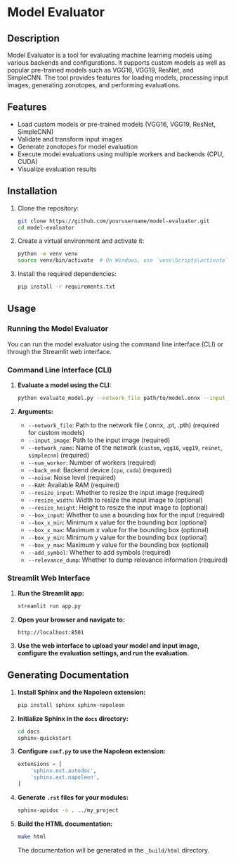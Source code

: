 # Model Evaluator

## Description

Model Evaluator is a tool for evaluating machine learning models using various backends and configurations. It supports custom models as well as popular pre-trained models such as VGG16, VGG19, ResNet, and SimpleCNN. The tool provides features for loading models, processing input images, generating zonotopes, and performing evaluations.

## Features

- Load custom models or pre-trained models (VGG16, VGG19, ResNet, SimpleCNN)
- Validate and transform input images
- Generate zonotopes for model evaluation
- Execute model evaluations using multiple workers and backends (CPU, CUDA)
- Visualize evaluation results

## Installation

1. Clone the repository:

    ```sh
    git clone https://github.com/yourusername/model-evaluator.git
    cd model-evaluator
    ```

2. Create a virtual environment and activate it:

    ```sh
    python -m venv venv
    source venv/bin/activate  # On Windows, use `venv\Scripts\activate`
    ```

3. Install the required dependencies:

    ```sh
    pip install -r requirements.txt
    ```

## Usage

### Running the Model Evaluator

You can run the model evaluator using the command line interface (CLI) or through the Streamlit web interface.

### Command Line Interface (CLI)

1. **Evaluate a model using the CLI:**

    ```sh
    python evaluate_model.py --network_file path/to/model.onnx --input_image path/to/image.jpg --network_name custom --num_worker 4 --back_end cpu --noise 0.00001 --RAM 4.0 --resize_input True --resize_width 224 --resize_height 224 --box_input False --add_symbol True --relevance_dump True
    ```

2. **Arguments:**

    - `--network_file`: Path to the network file (.onnx, .pt, .pth) (required for custom models)
    - `--input_image`: Path to the input image (required)
    - `--network_name`: Name of the network (`custom`, `vgg16`, `vgg19`, `resnet`, `simplecnn`) (required)
    - `--num_worker`: Number of workers (required)
    - `--back_end`: Backend device (`cpu`, `cuda`) (required)
    - `--noise`: Noise level (required)
    - `--RAM`: Available RAM (required)
    - `--resize_input`: Whether to resize the input image (required)
    - `--resize_width`: Width to resize the input image to (optional)
    - `--resize_height`: Height to resize the input image to (optional)
    - `--box_input`: Whether to use a bounding box for the input (required)
    - `--box_x_min`: Minimum x value for the bounding box (optional)
    - `--box_x_max`: Maximum x value for the bounding box (optional)
    - `--box_y_min`: Minimum y value for the bounding box (optional)
    - `--box_y_max`: Maximum y value for the bounding box (optional)
    - `--add_symbol`: Whether to add symbols (required)
    - `--relevance_dump`: Whether to dump relevance information (required)

### Streamlit Web Interface

1. **Run the Streamlit app:**

    ```sh
    streamlit run app.py
    ```

2. **Open your browser and navigate to:**

    ```
    http://localhost:8501
    ```

3. **Use the web interface to upload your model and input image, configure the evaluation settings, and run the evaluation.**

## Generating Documentation

1. **Install Sphinx and the Napoleon extension:**

    ```sh
    pip install sphinx sphinx-napoleon
    ```

2. **Initialize Sphinx in the `docs` directory:**

    ```sh
    cd docs
    sphinx-quickstart
    ```

3. **Configure `conf.py` to use the Napoleon extension:**

    ```python
    extensions = [
        'sphinx.ext.autodoc',
        'sphinx.ext.napoleon',
    ]
    ```

4. **Generate `.rst` files for your modules:**

    ```sh
    sphinx-apidoc -o . ../my_project
    ```

5. **Build the HTML documentation:**

    ```sh
    make html
    ```

    The documentation will be generated in the `_build/html` directory.


